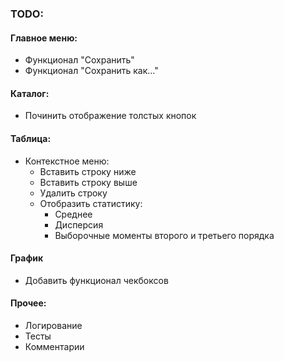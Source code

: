 ### TODO:
#### Главное меню:
* Функционал "Сохранить"
* Функционал "Сохранить как..."

#### Каталог:
* Починить отображение толстых кнопок

#### Таблица:
* Контекстное меню:
  * Вставить строку ниже
  * Вставить строку выше
  * Удалить строку
  * Отобразить статистику:
    * Среднее
    * Дисперсия
    * Выборочные моменты второго и третьего порядка

#### График
* Добавить функционал чекбоксов

#### Прочее:
* Логирование
* Тесты
* Комментарии
